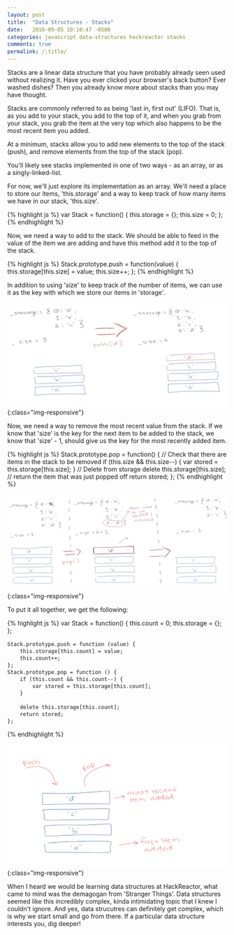```yaml
---
layout: post
title:  "Data Structures - Stacks"
date:   2016-09-05 10:10:47 -0500
categories: javascript data-structures hackreactor stacks
comments: true
permalink: /:title/
---
```


Stacks are a linear data structure that you have probably already seen used without realizing it. Have you ever clicked your browser's back button? Ever washed dishes? Then you already know more about stacks than you may have thought.  <!--excerpt-->

Stacks are commonly referred to as being 'last in, first out' (LIFO). That is, as you add to your stack, you add to the top of it, and when you grab from your stack, you grab the item at the very top which also happens to be the most recent item you added. 

At a minimum, stacks allow you to add new elements to the top of the stack (push), and remove elements from the top of the stack (pop).

You'll likely see stacks implemented in one of two ways - as an array, or as a singly-linked-list. 

For now, we'll just explore its implementation as an array. We'll need a place to store our items, 'this.storage' and a way to keep track of how many items we have in our stack, 'this.size'. 

{% highlight js %}
    var Stack = function() {
        this.storage = {};
        this.size = 0;
    };
{% endhighlight %}


Now, we need a way to add to the stack. We should be able to feed in the value of the item we are adding and have this method add it to the top of the stack.

{% highlight js %}
    Stack.prototype.push = function(value) {
        this.storage[this.size] = value;
        this.size++;
    };
{% endhighlight %}

In addition to using  'size' to keep track of the number of items, we can use it as the key with which we store our items in  'storage'. 

![/downloads/push.png](/downloads/push.png){:class="img-responsive"}

Now, we need a way to remove the most recent value from the stack. If we know that 'size' is the key for the next item to be added to the stack, we know that 'size' - 1, should give us the key for the most recently added item. 

{% highlight js %}
    Stack.prototype.pop = function() {
        // Check that there are items in the stack to be removed
        if (this.size && this.size--) {
            var stored = this.storage[this.size];
        }
        // Delete from storage 
        delete this.storage[this.size];
        // return the item that was just popped off
        return stored;
    };
{% endhighlight %}

![/downloads/pop.png](/downloads/pop.png){:class="img-responsive"}

To put it all together, we get the following:

{% highlight js %}
    var Stack = function() {
        this.count = 0;
        this.storage = {};
    };

    Stack.prototype.push = function (value) {
        this.storage[this.count] = value;
        this.count++;
    };
    Stack.prototype.pop = function () {
        if (this.count && this.count--) {
            var stored = this.storage[this.count];
        }
  
        delete this.storage[this.count];
        return stored;
    };
{% endhighlight %}

![/downloads/stack.png](/downloads/stack.png){:class="img-responsive"}

When I heard we would be learning data structures at HackReactor, what came to mind was the demagogan from 'Stranger Things'. Data structures seemed like this incredibly complex, kinda intimidating topic that I knew I couldn't ignore. And yes, data strucutres can definitely get complex, which is why we start small and go from there. If a particular data structure interests you, dig deeper! 